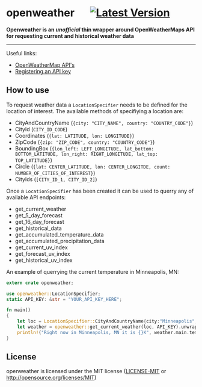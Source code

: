 # openweather &emsp; [![Latest Version]][crates.io]

[Latest Version]: https://img.shields.io/crates/v/openweather.svg
[crates.io]: https://crates.io/crates/openweather

**Openweather is an *unofficial* thin wrapper around OpenWeatherMaps API for requesting current and historical weather data**

---

Useful links:
- [OpenWeatherMap API's](https://openweathermap.org/api)
- [Registering an API key](https://openweathermap.org/appid)

## How to use

To request weather data a `LocationSpecifier` needs to be defined for the location of interest. The available methods of specifiying a location are:
- CityAndCountryName (`{city: "CITY_NAME", country: "COUNTRY_CODE"}`)
- CityId (`CITY_ID_CODE`)
- Coordinates (`{lat: LATITUDE, lon: LONGITUDE}`)
- ZipCode (`{zip: "ZIP_CODE", country: "COUNTRY_CODE"}`)
- BoundingBox (`{lon_left: LEFT_LONGITUDE, lat_bottom: BOTTOM_LATITUDE, lon_right: RIGHT_LONGITUDE, lat_top: TOP_LATITUDE}`)
- Circle (`{lat: CENTER_LATITUDE, lon: CENTER_LONGITDE, count: NUMBER_OF_CITIES_OF_INTEREST}`)
- CityIds (`[CITY_ID_1, CITY_ID_2]`)

Once a `LocationSpecifier` has been created it can be used to querry any of available API endpoints: 
- get_current_weather
- get_5_day_forecast
- get_16_day_forecast
- get_historical_data
- get_accumulated_temperature_data
- get_accumulated_precipitation_data
- get_current_uv_index
- get_forecast_uv_index
- get_historical_uv_index

An example of querrying the current temperature in Minneapolis, MN:
```rust
extern crate openweather;

use openweather::LocationSpecifier;
static API_KEY: &str = "YOUR_API_KEY_HERE";

fn main() 
{
    let loc = LocationSpecifier::CityAndCountryName{city:"Minneapolis", country:"USA"};
    let weather = openweather::get_current_weather(loc, API_KEY).unwrap();
    println!("Right now in Minneapolis, MN it is {}K", weather.main.temp);
}
```

## License

openweather is licensed under the MIT license ([LICENSE-MIT](LICENSE-MIT) or http://opensource.org/licenses/MIT)
